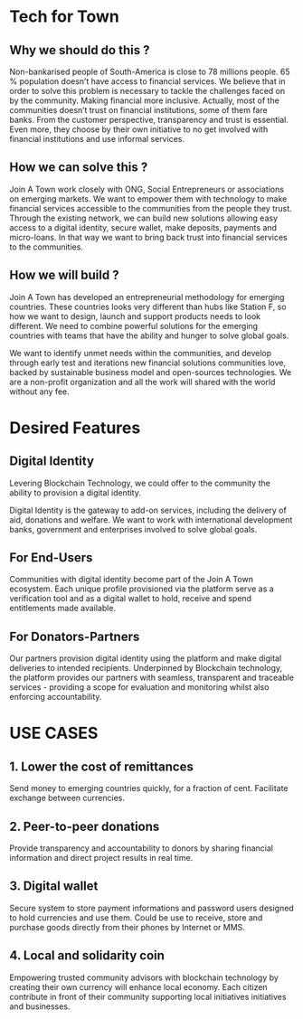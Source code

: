 # Tech for Town

## Why we should do this ?

Non-bankarised people of South-America is close to 78 millions people. 65 % population doesn’t have access to financial services. We believe that in order to solve this problem is necessary to tackle the challenges faced on by the community. Making financial more inclusive. Actually, most of the communities doesn’t trust on financial institutions, some of them fare banks. From the customer perspective, transparency and trust is essential. Even more, they choose by their own initiative to no get involved with financial institutions and use informal services. 

## How we can solve this ?

Join A Town work closely with ONG, Social Entrepreneurs or associations on emerging markets. We want to empower them with technology to make financial services accessible to the communities from the people they trust. Through the existing network, we can build new solutions allowing easy access to a digital identity, secure wallet, make deposits, payments and micro-loans. In that way we want to bring back trust into financial services to the communities.

## How we will build ? 

Join A Town has developed an entrepreneurial methodology for emerging countries. These countries looks very different than hubs like Station F, so how we want to design, launch and support products needs to look different. We need to combine powerful solutions for the emerging countries with teams that have the ability and hunger to solve global goals. 

We want to identify unmet needs within the communities, and develop through early test and iterations new financial solutions communities love, backed by sustainable business model and open-sources technologies. We are a non-profit organization and all the work will shared with the world without any fee.  

# Desired Features

## Digital Identity 
Levering Blockchain Technology, we could offer to the community the ability to provision a digital identity.

Digital Identity is the gateway to add-on services, including the delivery of aid, donations and welfare. We want to work with international development banks, government and enterprises involved to solve global goals.

## For End-Users
Communities with digital identity become part of the Join A Town ecosystem. Each unique profile provisioned via the platform serve as a verification tool and as a digital wallet to hold, receive and spend entitlements made available.

## For Donators-Partners
Our partners provision digital identity using the platform and make digital deliveries to intended recipients. Underpinned by Blockchain technology, the platform provides our partners with seamless, transparent and traceable services - providing a scope for evaluation and monitoring whilst also enforcing accountability. 

# USE CASES

## 1. Lower the cost of remittances
Send money to emerging countries quickly, for a fraction of cent. Facilitate exchange between currencies. 

## 2. Peer-to-peer donations
Provide transparency and accountability to donors by sharing financial information and direct project results in real time.

## 3. Digital wallet
Secure system to store payment informations and password users designed to hold currencies and use them. Could be use to receive, store and purchase goods directly from their phones by Internet or MMS. 

## 4. Local and solidarity coin
Empowering trusted community advisors with blockchain technology by creating their own currency will enhance local economy. Each citizen contribute in front of their community supporting local initiatives initiatives and businesses. 





